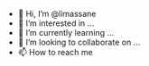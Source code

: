 - 👋 Hi, I’m @limassane 
- 👀 I’m interested in ... 
- 🌱 I’m currently learning ...  
- 💞️ I’m looking to collaborate on ...    
- 📫 How to reach me     

<!---
limassane/limassane is a ✨ special ✨ repository because its `README.md` (this file) appears on your GitHub profile.
You can click the Preview link to take a look at your changes.
--->
